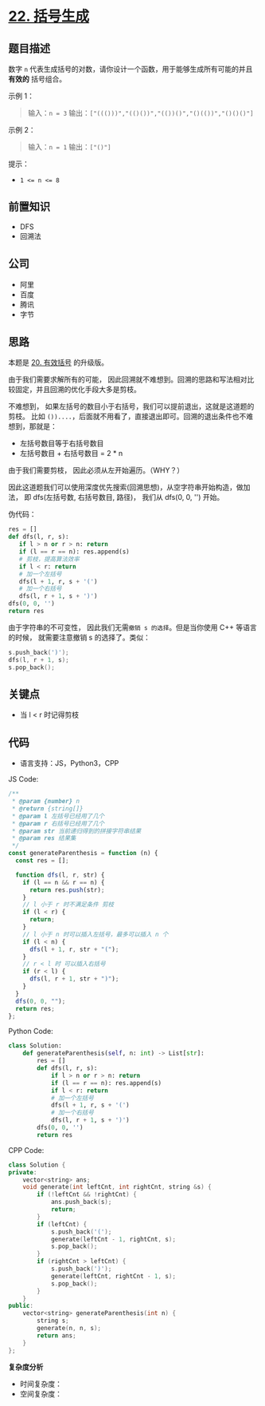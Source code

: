 # [22. 括号生成](https://leetcode.cn/problems/generate-parentheses)

## 题目描述

数字 `n` 代表生成括号的对数，请你设计一个函数，用于能够生成所有可能的并且 **有效的** 括号组合。

示例 1：

> 输入：`n = 3`
> 输出：`["((()))","(()())","(())()","()(())","()()()"]`

示例 2：

> 输入：`n = 1`
> 输出：`["()"]`

提示：

* `1 <= n <= 8`

## 前置知识

- DFS
- 回溯法

## 公司

- 阿里
- 百度
- 腾讯
- 字节

## 思路

本题是 [20. 有效括号](./20.valid-parentheses.md) 的升级版。

由于我们需要求解所有的可能， 因此回溯就不难想到。回溯的思路和写法相对比较固定，并且回溯的优化手段大多是剪枝。

不难想到， 如果左括号的数目小于右括号，我们可以提前退出，这就是这道题的剪枝。 比如 `())....`，后面就不用看了，直接退出即可。回溯的退出条件也不难想到，那就是：

- 左括号数目等于右括号数目
- 左括号数目 + 右括号数目 = 2 \* n

由于我们需要剪枝， 因此必须从左开始遍历。（WHY？）

因此这道题我们可以使用深度优先搜索(回溯思想)，从空字符串开始构造，做加法， 即 dfs(左括号数, 右括号数目, 路径)， 我们从 dfs(0, 0, '') 开始。

伪代码：

```py
res = []
def dfs(l, r, s):
   if l > n or r > n: return
   if (l == r == n): res.append(s)
   # 剪枝，提高算法效率
   if l < r: return
   # 加一个左括号
   dfs(l + 1, r, s + '(')
   # 加一个右括号
   dfs(l, r + 1, s + ')')
dfs(0, 0, '')
return res
```

由于字符串的不可变性， 因此我们无需`撤销 s 的选择`。但是当你使用 C++ 等语言的时候， 就需要注意撤销 s 的选择了。类似：

```c++
s.push_back(')');
dfs(l, r + 1, s);
s.pop_back();
```

## 关键点

- 当 l < r 时记得剪枝

## 代码

- 语言支持：JS，Python3，CPP

JS Code:

```js
/**
 * @param {number} n
 * @return {string[]}
 * @param l 左括号已经用了几个
 * @param r 右括号已经用了几个
 * @param str 当前递归得到的拼接字符串结果
 * @param res 结果集
 */
const generateParenthesis = function (n) {
  const res = [];

  function dfs(l, r, str) {
    if (l == n && r == n) {
      return res.push(str);
    }
    // l 小于 r 时不满足条件 剪枝
    if (l < r) {
      return;
    }
    // l 小于 n 时可以插入左括号，最多可以插入 n 个
    if (l < n) {
      dfs(l + 1, r, str + "(");
    }
    // r < l 时 可以插入右括号
    if (r < l) {
      dfs(l, r + 1, str + ")");
    }
  }
  dfs(0, 0, "");
  return res;
};
```

Python Code:

```py
class Solution:
    def generateParenthesis(self, n: int) -> List[str]:
        res = []
        def dfs(l, r, s):
            if l > n or r > n: return
            if (l == r == n): res.append(s)
            if l < r: return
            # 加一个左括号
            dfs(l + 1, r, s + '(')
            # 加一个右括号
            dfs(l, r + 1, s + ')')
        dfs(0, 0, '')
        return res
```

CPP Code:

```cpp
class Solution {
private:
    vector<string> ans;
    void generate(int leftCnt, int rightCnt, string &s) {
        if (!leftCnt && !rightCnt) {
            ans.push_back(s);
            return;
        }
        if (leftCnt) {
            s.push_back('(');
            generate(leftCnt - 1, rightCnt, s);
            s.pop_back();
        }
        if (rightCnt > leftCnt) {
            s.push_back(')');
            generate(leftCnt, rightCnt - 1, s);
            s.pop_back();
        }
    }
public:
    vector<string> generateParenthesis(int n) {
        string s;
        generate(n, n, s);
        return ans;
    }
};
```

**复杂度分析**

- 时间复杂度：
- 空间复杂度：